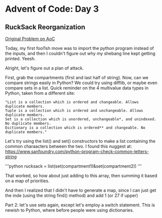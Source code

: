 
# Advent of Code: Day 3
## RuckSack Reorganization
[Original Problem on AoC](https://adventofcode.com/2022/day/3)


Today, my first fool1sh move was to import the python program instead of the inputs, and then I couldn't figure out why my shebang line kept getting printed. Yeesh.

Alright, let's figure out a plan of attack. 

First, grab the compartments (first and last half of string).
Now, can we compare strings easily in Python? We could try using difflib, or maybe even compare sets in a list. Quick reminder on the 4 multivalue data types in Python, taken from a different site:

    "List is a collection which is ordered and changeable. Allows duplicate members.
    Tuple is a collection which is ordered and unchangeable. Allows duplicate members.
    Set is a collection which is unordered, unchangeable*, and unindexed. No duplicate members.
    Dictionary is a collection which is ordered** and changeable. No duplicate members."

Let's try using the list() and set() constructors to make a list containing the common charaacters between the two. I found this nuggest at: https://www.sanfoundry.com/python-program-check-common-letters-string

'''python
        rucksack = list(set(compartment1)&set(compartment2))
'''

That worked, so how about just adding to this array, then summing it based on a map of priorities.

And then I realized that I didn't have to generate a map, since I can just get the inde (using the string find() method) and add 1 (or 27 if upper)


Part 2:
let's use sets again, except let's employ a switch statement. This is newish to Python, where before people were using dictionaries.
